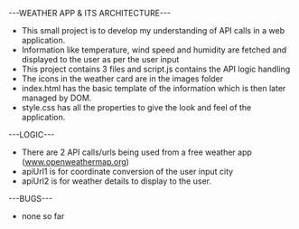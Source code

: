 ---WEATHER APP & ITS ARCHITECTURE---
- This small project is to develop my understanding of API calls in a web application.
- Information like temperature, wind speed and humidity are fetched and displayed to the user as per the user input
- This project contains 3 files and script.js contains the API logic handling
- The icons in the weather card are in the images folder
- index.html has the basic template of the information which is then later managed by DOM.
- style.css has all the properties to give the look and feel of the application.


---LOGIC---
- There are 2 API calls/urls being used from a free weather app (www.openweathermap.org)
- apiUrl1 is for coordinate conversion of the user input city
- apiUrl2 is for weather details to display to the user.


---BUGS---
- none so far


